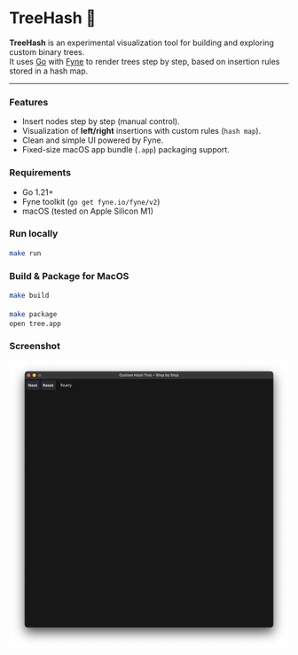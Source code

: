 # TreeHash 🌳

**TreeHash** is an experimental visualization tool for building and exploring custom binary trees.  
It uses [Go](https://golang.org/) with [Fyne](https://fyne.io/) to render trees step by step, based on insertion rules stored in a hash map.

---

### Features
- Insert nodes step by step (manual control).
- Visualization of **left/right** insertions with custom rules (`hash map`).
- Clean and simple UI powered by Fyne.
- Fixed-size macOS app bundle (`.app`) packaging support.

### Requirements
- Go 1.21+  
- Fyne toolkit (`go get fyne.io/fyne/v2`)  
- macOS (tested on Apple Silicon M1)  

### Run locally
```bash
make run
```

### Build & Package for MacOS
```bash
make build

make package
open tree.app
```

### Screenshot
![Tree Visualization](cmd/app/assets/preview.png)
